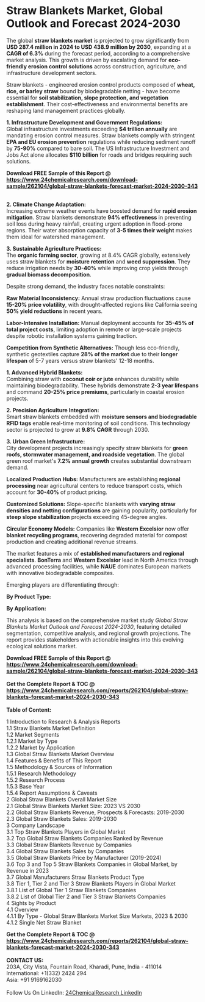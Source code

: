 <h1>Straw Blankets Market, Global Outlook and Forecast 2024-2030</h1><p>The global <strong>straw blankets market</strong> is projected to grow significantly from <strong>USD 287.4 million in 2024 to USD 438.9 million by 2030</strong>, expanding at a <strong>CAGR of 6.3%</strong> during the forecast period, according to a comprehensive market analysis. This growth is driven by escalating demand for <strong>eco-friendly erosion control solutions</strong> across construction, agriculture, and infrastructure development sectors.</p><p>Straw blankets - engineered erosion control products composed of <strong>wheat, rice, or barley straw</strong> bound by biodegradable netting - have become essential for <strong>soil stabilization, slope protection, and vegetation establishment</strong>. Their cost-effectiveness and environmental benefits are reshaping land management practices globally.</p><p><strong>1. Infrastructure Development and Government Regulations:</strong><br>
Global infrastructure investments exceeding <strong>$4 trillion annually</strong> are mandating erosion control measures. Straw blankets comply with stringent <strong>EPA and EU erosion prevention</strong> regulations while reducing sediment runoff by <strong>75-90%</strong> compared to bare soil. The US Infrastructure Investment and Jobs Act alone allocates <strong>$110 billion</strong> for roads and bridges requiring such solutions.</p><div><b>Download FREE Sample of this Report @ 
            <a href="https://www.24chemicalresearch.com/download-sample/262104/global-straw-blankets-forecast-market-2024-2030-343">
            https://www.24chemicalresearch.com/download-sample/262104/global-straw-blankets-forecast-market-2024-2030-343</a></b></div><br><p><strong>2. Climate Change Adaptation:</strong><br>
Increasing extreme weather events have boosted demand for <strong>rapid erosion mitigation</strong>. Straw blankets demonstrate <strong>94% effectiveness</strong> in preventing soil loss during heavy rainfall, creating urgent adoption in flood-prone regions. Their water absorption capacity of <strong>3-5 times their weight</strong> makes them ideal for watershed management.</p><p><strong>3. Sustainable Agriculture Practices:</strong><br>
The <strong>organic farming sector</strong>, growing at 8.4% CAGR globally, extensively uses straw blankets for <strong>moisture retention</strong> and <strong>weed suppression</strong>. They reduce irrigation needs by <strong>30-40%</strong> while improving crop yields through <strong>gradual biomass decomposition</strong>.</p><p>Despite strong demand, the industry faces notable constraints:</p><p><strong>Raw Material Inconsistency:</strong> Annual straw production fluctuations cause <strong>15-20% price volatility</strong>, with drought-affected regions like California seeing <strong>50% yield reductions</strong> in recent years.</p><p><strong>Labor-Intensive Installation:</strong> Manual deployment accounts for <strong>35-45% of total project costs</strong>, limiting adoption in remote or large-scale projects despite robotic installation systems gaining traction.</p><p><strong>Competition from Synthetic Alternatives:</strong> Though less eco-friendly, synthetic geotextiles capture <strong>28% of the market</strong> due to their <strong>longer lifespan</strong> of 5-7 years versus straw blankets' 12-18 months.</p><p><strong>1. Advanced Hybrid Blankets:</strong><br>
Combining straw with <strong>coconut coir or jute</strong> enhances durability while maintaining biodegradability. These hybrids demonstrate <strong>2-3 year lifespans</strong> and command <strong>20-25% price premiums</strong>, particularly in coastal erosion projects.</p><p><strong>2. Precision Agriculture Integration:</strong><br>
Smart straw blankets embedded with <strong>moisture sensors and biodegradable RFID tags</strong> enable real-time monitoring of soil conditions. This technology sector is projected to grow at <strong>9.8% CAGR</strong> through 2030.</p><p><strong>3. Urban Green Infrastructure:</strong><br>
City development projects increasingly specify straw blankets for <strong>green roofs, stormwater management, and roadside vegetation</strong>. The global green roof market's <strong>7.2% annual growth</strong> creates substantial downstream demand.</p><p><strong>Localized Production Hubs:</strong> Manufacturers are establishing <strong>regional processing</strong> near agricultural centers to reduce transport costs, which account for <strong>30-40%</strong> of product pricing.</p><p><strong>Customized Solutions:</strong> Slope-specific blankets with <strong>varying straw densities and netting configurations</strong> are gaining popularity, particularly for <strong>steep slope stabilization</strong> projects exceeding 45-degree angles.</p><p><strong>Circular Economy Models:</strong> Companies like <strong>Western Excelsior</strong> now offer <strong>blanket recycling programs</strong>, recovering degraded material for compost production and creating additional revenue streams.</p><p>The market features a mix of <strong>established manufacturers and regional specialists</strong>. <strong>BonTerra</strong> and <strong>Western Excelsior</strong> lead in North America through advanced processing facilities, while <strong>NAUE</strong> dominates European markets with innovative biodegradable composites.</p><p>Emerging players are differentiating through:</p><p><strong>By Product Type:</strong></p><p><strong>By Application:</strong></p><p>This analysis is based on the comprehensive market study <em>Global Straw Blankets Market Outlook and Forecast 2024-2030</em>, featuring detailed segmentation, competitive analysis, and regional growth projections. The report provides stakeholders with actionable insights into this evolving ecological solutions market.</p><div><b>Download FREE Sample of this Report @ 
            <a href="https://www.24chemicalresearch.com/download-sample/262104/global-straw-blankets-forecast-market-2024-2030-343">
            https://www.24chemicalresearch.com/download-sample/262104/global-straw-blankets-forecast-market-2024-2030-343</a></b></div><br><div><b>Get the Complete Report & TOC @ 
            <a href="https://www.24chemicalresearch.com/reports/262104/global-straw-blankets-forecast-market-2024-2030-343">
            https://www.24chemicalresearch.com/reports/262104/global-straw-blankets-forecast-market-2024-2030-343</a></b></div><br>
            <b>Table of Content:</b><p>1 Introduction to Research & Analysis Reports<br />
    1.1 Straw Blankets Market Definition<br />
    1.2 Market Segments<br />
        1.2.1 Market by Type<br />
        1.2.2 Market by Application<br />
    1.3 Global Straw Blankets Market Overview<br />
    1.4 Features & Benefits of This Report<br />
    1.5 Methodology & Sources of Information<br />
        1.5.1 Research Methodology<br />
        1.5.2 Research Process<br />
        1.5.3 Base Year<br />
        1.5.4 Report Assumptions & Caveats<br />
2 Global Straw Blankets Overall Market Size<br />
    2.1 Global Straw Blankets Market Size: 2023 VS 2030<br />
    2.2 Global Straw Blankets Revenue, Prospects & Forecasts: 2019-2030<br />
    2.3 Global Straw Blankets Sales: 2019-2030<br />
3 Company Landscape<br />
    3.1 Top Straw Blankets Players in Global Market<br />
    3.2 Top Global Straw Blankets Companies Ranked by Revenue<br />
    3.3 Global Straw Blankets Revenue by Companies<br />
    3.4 Global Straw Blankets Sales by Companies<br />
    3.5 Global Straw Blankets Price by Manufacturer (2019-2024)<br />
    3.6 Top 3 and Top 5 Straw Blankets Companies in Global Market, by Revenue in 2023<br />
    3.7 Global Manufacturers Straw Blankets Product Type<br />
    3.8 Tier 1, Tier 2 and Tier 3 Straw Blankets Players in Global Market<br />
        3.8.1 List of Global Tier 1 Straw Blankets Companies<br />
        3.8.2 List of Global Tier 2 and Tier 3 Straw Blankets Companies<br />
4 Sights by Product<br />
    4.1 Overview<br />
        4.1.1 By Type - Global Straw Blankets Market Size Markets, 2023 & 2030<br />
        4.1.2 Single Net Straw Blanket<br />
    </p><div><b>Get the Complete Report & TOC @ 
            <a href="https://www.24chemicalresearch.com/reports/262104/global-straw-blankets-forecast-market-2024-2030-343">
            https://www.24chemicalresearch.com/reports/262104/global-straw-blankets-forecast-market-2024-2030-343</a></b></div><br><b>CONTACT US:</b><br>
            203A, City Vista, Fountain Road, Kharadi, Pune, India - 411014<br>
            International: +1(332) 2424 294<br>
            Asia: +91 9169162030 <br><br>
            Follow Us On LinkedIn: <a href="https://www.linkedin.com/company/24chemicalresearch/">24ChemicalResearch LinkedIn</a>